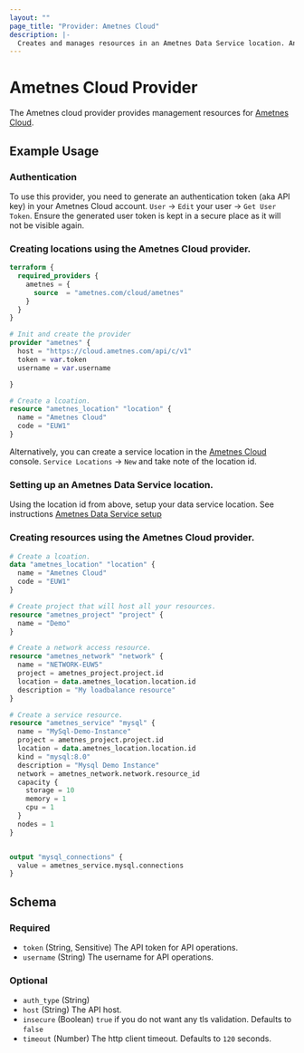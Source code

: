 ```yaml
---
layout: ""
page_title: "Provider: Ametnes Cloud"
description: |-
  Creates and manages resources in an Ametnes Data Service location. An Ametnes Data Service location is essentially a dedicated kubernetes cluster with an Ametnes Cloud Agent installed. Data services are then created and managed in the cluster using this terraform provider.
---
```


# Ametnes Cloud Provider

The Ametnes cloud provider provides management resources for
[Ametnes Cloud](https://cloud.ametnes.com/).

## Example Usage

### Authentication
To use this provider, you need to generate an authentication token (aka API key) in your Ametnes Cloud account. `User` -> `Edit` your user -> `Get User Token`.
Ensure the generated user token is kept in a secure place as it will not be visible again.

### Creating locations using the Ametnes Cloud provider.

```terraform
terraform {
  required_providers {
    ametnes = {
      source  = "ametnes.com/cloud/ametnes"
    }
  }
}

# Init and create the provider
provider "ametnes" {
  host = "https://cloud.ametnes.com/api/c/v1"
  token = var.token
  username = var.username

}

# Create a lcoation.
resource "ametnes_location" "location" {
  name = "Ametnes Cloud"
  code = "EUW1"
}
```

Alternatively, you can create a service location in the [Ametnes Cloud](https://cloud.ametnes.com/) console. `Service Locations` -> `New` and take note of the location id.

### Setting up an Ametnes Data Service location.
Using the location id from above, setup your data service location. See instructions [Ametnes Data Service setup](https://github.com/ametnes/examples/tree/main/ametnes-cloud-agent)

### Creating resources using the Ametnes Cloud provider.

```terraform
# Create a lcoation.
data "ametnes_location" "location" {
  name = "Ametnes Cloud"
  code = "EUW1"
}

# Create project that will host all your resources.
resource "ametnes_project" "project" {
  name = "Demo"
}

# Create a network access resource.
resource "ametnes_network" "network" {
  name = "NETWORK-EUW5"
  project = ametnes_project.project.id
  location = data.ametnes_location.location.id
  description = "My loadbalance resource"
}

# Create a service resource.
resource "ametnes_service" "mysql" {
  name = "MySql-Demo-Instance"
  project = ametnes_project.project.id
  location = data.ametnes_location.location.id
  kind = "mysql:8.0"
  description = "Mysql Demo Instance"
  network = ametnes_network.network.resource_id
  capacity {
    storage = 10
    memory = 1
    cpu = 1
  } 
  nodes = 1
}


output "mysql_connections" {
  value = ametnes_service.mysql.connections
}
```


<!-- schema generated by tfplugindocs -->
## Schema

### Required

- `token` (String, Sensitive) The API token for API operations.
- `username` (String) The username for API operations.

### Optional

- `auth_type` (String)
- `host` (String) The API host.
- `insecure` (Boolean) `true` if you do not want any tls validation. Defaults to `false`
- `timeout` (Number) The http client timeout. Defaults to `120` seconds.
